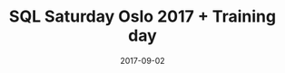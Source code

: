 ---
title: SQL Saturday Oslo 2017 + Training day
brief: Friday 1st and Saturday September 2nd 2017
album_id: "72157685944025284"
user_id: "127113040@N04"
cover_photo: "4362_36979860025_4c51dfd3f1"
albums:
  - album_id: "72157685944025284"
    user_id: "127113040@N04"
    #title: "Rodney pics"
  - album_id: "72157686204244494"
    user_id: "154585766@N06"
    #title: "Uknown photographer"
date: 2017-09-02
draft: false
---